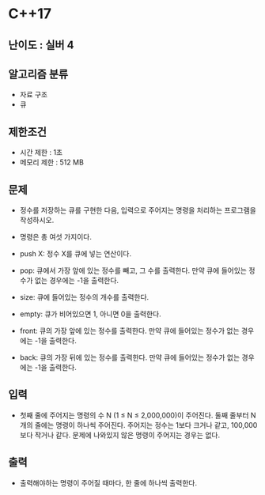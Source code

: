 # C++17

## 난이도 : 실버 4

## 알고리즘 분류
  - 자료 구조
  - 큐

## 제한조건
  - 시간 제한 : 1초
  - 메모리 제한 : 512 MB

## 문제
  - 정수를 저장하는 큐를 구현한 다음, 입력으로 주어지는 명령을 처리하는 프로그램을 작성하시오.

  - 명령은 총 여섯 가지이다.

  - push X: 정수 X를 큐에 넣는 연산이다.

  - pop: 큐에서 가장 앞에 있는 정수를 빼고, 그 수를 출력한다. 만약 큐에 들어있는 정수가 없는 경우에는 -1을 출력한다.

  - size: 큐에 들어있는 정수의 개수를 출력한다.

  - empty: 큐가 비어있으면 1, 아니면 0을 출력한다.

  - front: 큐의 가장 앞에 있는 정수를 출력한다. 만약 큐에 들어있는 정수가 없는 경우에는 -1을 출력한다.

  - back: 큐의 가장 뒤에 있는 정수를 출력한다. 만약 큐에 들어있는 정수가 없는 경우에는 -1을 출력한다.

## 입력
  - 첫째 줄에 주어지는 명령의 수 N (1 ≤ N ≤ 2,000,000)이 주어진다. 둘째 줄부터 N개의 줄에는 명령이 하나씩 주어진다. 주어지는 정수는 1보다 크거나 같고, 100,000보다 작거나 같다. 문제에 나와있지 않은 명령이 주어지는 경우는 없다.

## 출력
  - 출력해야하는 명령이 주어질 때마다, 한 줄에 하나씩 출력한다.
